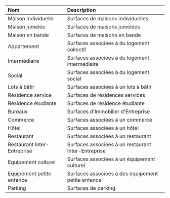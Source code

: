 | **Nom** | **Description** |
| :--- | :--- |
|Maison individuelle|Surfaces de maisons individuelles|
|Maison jumelée|Surfaces de maisons jumélées|
|Maison en bande|Surfaces de maisons en bande|
|Appartement|Surfaces associées à du logement collectif|
|Intermédiaire|Surfaces associées à du logement intermédiaire|
|Social|Surfaces associées à du logement social|
|Lots à bâtir|Surfaces associées à un lots à bâtir|
|Résidence service|Surfaces de résidences services|
|Résidence étudiante|Surfaces de résidence étudiante|
|Bureaux|Surfaces d'Immobilier d'Entreprise|
|Commerce|Surfaces associées à un commerce|
|Hôtel|Surfaces associées à un hôtel|
|Restaurant|Surfaces associées à un restaurant|
|Restaurant Inter-Entreprise|Surfaces associées à un restaurant Inter-Entreprise|
|Equipement culturel|Surfaces associées à un équipement culturel|
|Equipement petite enfance|Surfaces associées à des équipement petite enfance|
|Parking|Surfaces de parking|